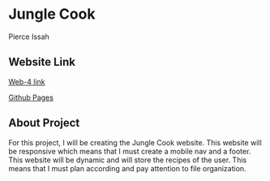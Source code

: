 # Jungle Cook

Pierce Issah

## Website Link

<!-- Web 4 Links -->

<!-- Link to HW-Six -->

[Web-4 link](https://in-info-web4.informatics.iupui.edu/~pissah/N315/homework-six)

<!-- Link to HW-Seven -->
<!-- [Web-4 link](https://in-info-web4.informatics.iupui.edu/~pissah/N315/homework-seven) -->

[Github Pages](https://pjiceskull.github.io/Jungle-Cook/)

## About Project

For this project, I will be creating the Jungle Cook website. This website will be responsive which means that I must create a mobile nav and a footer. This website will be dynamic and will store the recipes of the user. This means that I must plan according and pay attention to file organization.
